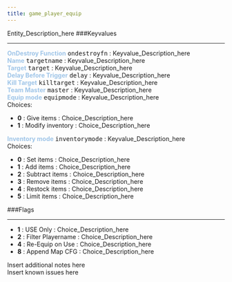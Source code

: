 ```yaml
---
title: game_player_equip
---
```


Entity_Description_here
###Keyvalues
<hr>
<div class="entityentry" markdown="1">
<span style="color:#9fc5e8;"><b>OnDestroy Function</b></span> <kbd  class="tooltip" data-tooltip="string">ondestroyfn</kbd> :
Keyvalue_Description_here
</div>
<div class="entityentry" markdown="1">
<span style="color:#9fc5e8;"><b>Name</b></span> <kbd  class="tooltip" data-tooltip="target_source">targetname</kbd> :
Keyvalue_Description_here
</div>
<div class="entityentry" markdown="1">
<span style="color:#9fc5e8;"><b>Target</b></span> <kbd  class="tooltip" data-tooltip="target_destination">target</kbd> :
Keyvalue_Description_here
</div>
<div class="entityentry" markdown="1">
<span style="color:#9fc5e8;"><b>Delay Before Trigger</b></span> <kbd  class="tooltip" data-tooltip="string">delay</kbd> :
Keyvalue_Description_here
</div>
<div class="entityentry" markdown="1">
<span style="color:#9fc5e8;"><b>Kill Target</b></span> <kbd  class="tooltip" data-tooltip="target_destination">killtarget</kbd> :
Keyvalue_Description_here
</div>
<div class="entityentry" markdown="1">
<span style="color:#9fc5e8;"><b>Team Master</b></span> <kbd  class="tooltip" data-tooltip="string">master</kbd> :
Keyvalue_Description_here
</div>
<div class="entityentry" markdown="1">
<span style="color:#9fc5e8;"><b>Equip mode</b></span> <kbd  class="tooltip" data-tooltip="choices">equipmode</kbd> :
Keyvalue_Description_here
<div class="accordion">
<input type="checkbox" id="accordion-1" name="accordion-checkbox" hidden>
<label class="accordion-header" for="accordion-1">
<i class="icon icon-arrow-right mr-1"></i>
Choices:
</label>
<div class="accordion-body">
<ul>
<li><b>0</b></span> : Give items : Choice_Description_here</li>
<li><b>1</b></span> : Modify inventory : Choice_Description_here</li>
</ul>
</div>
</div>
</div>
<div class="entityentry" markdown="1">
<span style="color:#9fc5e8;"><b>Inventory mode</b></span> <kbd  class="tooltip" data-tooltip="choices">inventorymode</kbd> :
Keyvalue_Description_here
<div class="accordion">
<input type="checkbox" id="accordion-2" name="accordion-checkbox" hidden>
<label class="accordion-header" for="accordion-2">
<i class="icon icon-arrow-right mr-1"></i>
Choices:
</label>
<div class="accordion-body">
<ul>
<li><b>0</b></span> : Set items : Choice_Description_here</li>
<li><b>1</b></span> : Add items : Choice_Description_here</li>
<li><b>2</b></span> : Subtract items : Choice_Description_here</li>
<li><b>3</b></span> : Remove items : Choice_Description_here</li>
<li><b>4</b></span> : Restock items : Choice_Description_here</li>
<li><b>5</b></span> : Limit items : Choice_Description_here</li>
</ul>
</div>
</div>
</div>
###Flags
<hr>
<div class="entityflags">
<ul>
<li><b>1</b></span> : USE Only : Choice_Description_here</li>
<li><b>2</b></span> : Filter Playername : Choice_Description_here</li>
<li><b>4</b></span> : Re-Equip on Use : Choice_Description_here</li>
<li><b>8</b></span> : Append Map CFG : Choice_Description_here</li>
</ul>
</div>
<div class="notices blue">Insert additional notes here</div>
<div class="notices red">Insert known issues here</div>
